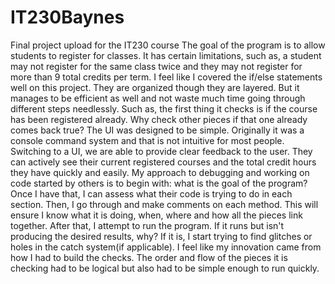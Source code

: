 # IT230Baynes
Final project upload for the IT230 course
The goal of the program is to allow students to register for classes. It has certain limitations, such as, a student may not register for the same class twice and they may not register for more than 9 total credits per term.
I feel like I covered the if/else statements well on this project. They are organized though they are layered. But it manages to be efficient as well and not waste much time going through different steps needlessly. Such as, the first thing it checks is if the course has been registered already. Why check other pieces if that one already comes back true?
The UI was designed to be simple. Originally it was a console command system and that is not intuitive for most people. Switching to a UI, we are able to provide clear feedback to the user. They can actively see their current registered courses and the total credit hours they have quickly and easily.
My approach to debugging and working on code started by others is to begin with: what is the goal of the program? Once I have that, I can assess what their code is trying to do in each section. Then, I go through and make comments on each method. This will ensure I know what it is doing, when, where and how all the pieces link together. After that, I attempt to run the program. If it runs but isn't producing the desired results, why? If it is, I start trying to find glitches or holes in the catch system(if applicable).
I feel like my innovation came from how I had to build the checks. The order and flow of the pieces it is checking had to be logical but also had to be simple enough to run quickly.
